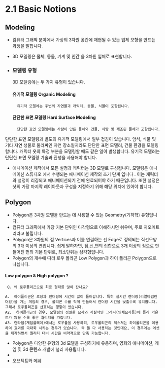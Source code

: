 # 2.1 Basic Notions 
## Modeling 
- 컴퓨터 그래픽 분야에서 가상의 3차원 공간에 재현될 수 있는 입체 모형을 만드는 과정을 말합니다. 
- 3D 모델링은 물체, 동물, 기계 및 인간 을  3차원 입체로 표현합니다.
- ### 모델링 유형
	3D 모델링에는 두 가지 유형이 있습니다.
	
	#### 유기적 모델링 Organic Modeling
		유기적 모델에는 주변의 자연물과 캐릭터, 동물, 식물이 포함됩니다.
	#### 단단한 표면 모델링 Hard Surface Modeling
		단단한 표면 모델링에는 사람이 만든 물체와 건물, 차량 및 제조된 물체가 포함됩니다.

단단한 표면 모델링과 별도의 유기적 모델링에서 일부 겹침이 있습니다. 암석, 식물 및 기타 자연 생물로 둘러싸인 자연 장소일지라도 단단한 표면 모델러, 건물 환경을 모델링합니다. 캐릭터 옷의 특정 부분을 모델링할 때도 같은 일이 발생합니다. 유기적 모델러는 단단한 표면 모델링 기술과 관행을 사용해야 합니다.
- 애니메이션 제작에서 모든 설정과 캐릭터는 3D 모델로 구성됩니다. 모델링은 애니메이션 스튜디오 에서 수행되는 애니메이션 제작의 초기 단계 입니다 . 이는 캐릭터와 설정이 리깅되고 애니메이션되기 전에 완료되어야 하기 때문입니다. 또한 설정은 샷의 가장 마지막 레이아웃과 구성을 지정하기 위해 해당 위치에 있어야 합니다.
## Polygon
- Polygon은 3차원 모델을 만드는 데 사용할 수 있는 Geometry(기하학) 유형입니다. 
- 컴퓨터 그래픽에서 가장 기본 단위인 다각형으로 이해하시면 쉬우며, 주로 지오메트리라고 불립니다. 
- Polygon은 3차원의 점 Vertices과 이를 연결하는 선 Edge로 정의되는 직선모양의 3개 이상의 변입니다. 쉽게 말하자면, 점,선,면의 집합으로 3개 이상의 점으로 만들어진 면의 기본 단위로, 최소단위는 삼각형입니다. 
- Polygon의 개수에 따라 로우 폴리곤 Low Polygon과 하이 폴리곤 Polygon으로 나뉩니다. 
#### Low polygon & High polygon ? 
	 Q. 왜 로우폴리곤으로 최종 형태를 많이 잡나요? 

	A.  하이폴리곤은 로딩과 랜더링에 시간이 많이 들어갑니다. 특히 실시간 랜더링(리얼타임렌더링)을 거는 게임의 경우, 폴리곤 수를 적게 만들어서 랜더링 시간을 낮출수록 유리합니다. 그래서 로우폴리곤을 선호하는 경향이 있습니다. 
	A2.  하이폴리곤의 경우, 모델링의 정밀한 묘사와 사실적인 그래픽(인체묘사등)에 폴리 카운트가 많을 수록 좋은 퀄리티를 가집니다. 
	A3. 런타임(게임플레이)에서는 로우폴을 사용하되, 로우폴리곤의 텍스쳐는 하이폴리곤을 이용하여 효과를 극대화 시키는 경우가 있습니다. 즉 둘 다 사용하는 것인데요, 이 경우에는 에셋을 제작하면서 퀄리티 대비 시간을 비약적으로 단축 가능합니다.
-  Polygon은 다양한 유형의 3d 모델을 구성하기에 유용하며, 영화와 애니메이션, 게임 및 3d 콘텐츠 개발에 널리 사용됩니다. 
- 
- 오브젝트와 메쉬 